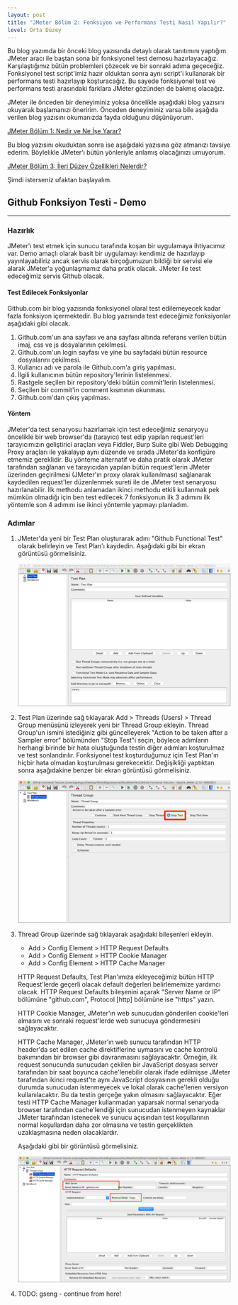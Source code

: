 ```yaml
---
layout: post
title: "JMeter Bölüm 2: Fonksiyon ve Performans Testi Nasıl Yapılır?"
level: Orta Düzey
---
```


Bu blog yazımda bir önceki blog yazısında detaylı olarak tanıtımını yaptığım JMeter aracı ile baştan sona bir fonksiyonel test demosu hazırlayacağız. Karşılaştığımız bütün problemleri çözecek ve bir sonraki adıma geçeceğiz. Fonksiyonel test script'imiz hazır olduktan sonra aynı script'i kullanarak bir performans testi hazırlayıp koşturacağız. Bu sayede fonksiyonel test ve performans testi arasındaki farklara JMeter gözünden de bakmış olacağız.

JMeter ile önceden bir deneyiminiz yoksa öncelikle aşağıdaki blog yazısını okuyarak başlamanızı öneririm. Önceden deneyiminiz varsa bile aşağıda verilen blog yazısını okumanızda fayda olduğunu düşünüyorum. 

[JMeter Bölüm 1: Nedir ve Ne İşe Yarar?](/jmeter-nedir-ve-ne-ise-yarar/)

Bu blog yazısını okuduktan sonra ise aşağıdaki yazısına göz atmanızı tavsiye ederim. Böylelikle JMeter'ı bütün yönleriyle anlamış olacağınızı umuyorum.

[JMeter Bölüm 3: İleri Düzey Özellikleri Nelerdir?](/jmeter-ileri-duzey-ozellikler/)

Şimdi isterseniz ufaktan başlayalım.

## Github Fonksiyon Testi - Demo
___

### Hazırlık

JMeter'ı test etmek için sunucu tarafında koşan bir uygulamaya ihtiyacımız var. Demo amaçlı olarak basit bir uygulamayı kendimiz de hazırlayıp yayınlayabiliriz ancak servis olarak birçoğumuzun bildiği bir servisi ele alarak JMeter'a yoğunlaşmamız daha pratik olacak. JMeter ile test edeceğimiz servis Github olacak. 

#### Test Edilecek Fonksiyonlar

Github.com bir blog yazısında fonksiyonel olaral test edilemeyecek kadar fazla fonksiyon içermektedir. Bu blog yazısında test edeceğimiz fonksiyonlar aşağıdaki gibi olacak.

1. Github.com'un ana sayfası ve ana sayfası altında referans verilen bütün imaj, css ve js dosyalarının çekilmesi.
2. Github.com'un login sayfası ve yine bu sayfadaki bütün resource dosyalarını çekilmesi.
3. Kullanıcı adı ve parola ile Github.com'a giriş yapılması.
4. İlgili kullanıcının bütün repository'lerinin listelenmesi.
5. Rastgele seçilen bir repository'deki bütün commit'lerin listelenmesi.
6. Seçilen bir commit'in comment kısmının okunması.
7. Github.com'dan çıkış yapılması.

#### Yöntem

JMeter'da test senaryosu hazırlamak için test edeceğimiz senaryoyu öncelikle bir web browser'da (tarayıcı) test edip yapılan request'leri tarayıcımızın geliştirici araçları veya Fiddler, Burp Suite gibi Web Debugging Proxy araçları ile yakalayıp aynı düzende ve sırada JMeter'da konfigüre etmemiz gereklidir. Bu yönteme alternatif ve daha pratik olarak JMeter tarafından sağlanan ve tarayıcıdan yapılan bütün request'lerin JMeter üzerinden geçirilmesi (JMeter'ın proxy olarak kullanılması) sağlanarak kaydedilen request'ler düzenlenmek sureti ile de JMeter test senaryosu hazırlanabilir. İlk methodu anlamadan ikinci methodu etkili kullanmak pek mümkün olmadığı için ben test edilecek 7 fonksiyonun ilk 3 adımını ilk yöntemle son 4 adımını ise ikinci yöntemle yapmayı planladım.

### Adımlar

1. JMeter'da yeni bir Test Plan oluşturarak adını "Github Functional Test" olarak belirleyin ve Test Plan'ı kaydedin. Aşağıdaki gibi bir ekran görüntüsü görmelisiniz.

    ![New Test Plan](/resource/img/JMeterPart2/CreateANewTestPlan.png "New Test Plan")

2. Test Plan üzerinde sağ tıklayarak Add > Threads (Users) > Thread Group menüsünü izleyerek yeni bir Thread Group ekleyin. Thread Group'un ismini istediğiniz gibi güncelleyerek "Action to be taken after a Sampler error" bölümünden "Stop Test"i seçin, böylece adımların herhangi birinde bir hata oluştuğunda testin diğer adımları koşturulmaz ve test sonlandırılır. Fonksiyonel test koşturduğumuz için Test Plan'ın hiçbir hata olmadan koşturulması gerekecektir. Değişikliği yaptıktan sonra aşağıdakine benzer bir ekran görüntüsü görmelisiniz.

    ![New Thread Group](/resource/img/JMeterPart2/CreateANewThreadGroup.png "New Thread Group")

3. Thread Group üzerinde sağ tıklayarak aşağıdaki bileşenleri ekleyin. 
    * Add > Config Element > HTTP Request Defaults
    * Add > Config Element > HTTP Cookie Manager
    * Add > Config Element > HTTP Cache Manager

    HTTP Request Defaults, Test Plan'ımıza ekleyeceğimiz bütün HTTP Request'lerde geçerli olacak default değerleri belirlememize yardımcı olacak. HTTP Request Defaults bileşenini açarak "Server Name or IP" bölümüne "github.com", Protocol [http] bölümüne ise "https" yazın.

    HTTP Cookie Manager, JMeter'ın web sunucudan gönderilen cookie'leri almasını ve sonraki request'lerde web sunucuya göndermesini sağlayacaktır.

    HTTP Cache Manager, JMeter'ın web sunucu tarafından HTTP header'da set edilen cache direktiflerine uymasını ve cache kontrolü bakımından bir browser gibi davranmasını sağlayacaktır. Örneğin, ilk request sonucunda sunucudan çekilen bir JavaScript dosyası server tarafından bir saat boyunca cache'lenebilir olarak ifade edilmişse JMeter tarafından ikinci request'te aynı JavaScript dosyasının gerekli olduğu durumda sunucudan istenmeyecek ve lokal olarak cache'lenen versiyon kullanılacaktır. Bu da testin gerçeğe yakın olmasını sağlayacaktır. Eğer testi HTTP Cache Manager kullanmadan yaparsak normal senaryoda browser tarafından cache'lendiği için sunucudan istenmeyen kaynaklar JMeter tarafından istenecek ve sunucu açısından test koşullarının normal koşullardan daha zor olmasına ve testin gerçeklikten uzaklaşmasına neden olacaklardır.

    Aşağıdaki gibi bir görüntüsü görmelisiniz.

    ![Add Http Config Elements](/resource/img/JMeterPart2/AddHttpConfigElements.png "Add Http Config Elements")

4. TODO: gseng - continue from here!